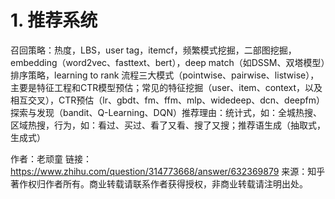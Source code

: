 # 1. 推荐系统










召回策略：热度，LBS，user tag，itemcf，频繁模式挖掘，二部图挖掘，embedding（word2vec、fasttext、bert），deep match（如DSSM、双塔模型）排序策略，learning to rank 流程三大模式（pointwise、pairwise、listwise），主要是特征工程和CTR模型预估；常见的特征挖掘（user、item、context，以及相互交叉），CTR预估（lr、gbdt、fm、ffm、mlp、widedeep、dcn、deepfm）探索与发现（bandit、Q-Learning、DQN）推荐理由：统计式，如：全城热搜、区域热搜，行为，如：看过、买过、看了又看、搜了又搜；推荐语生成（抽取式，生成式）

作者：老顽童
链接：https://www.zhihu.com/question/314773668/answer/632369879
来源：知乎
著作权归作者所有。商业转载请联系作者获得授权，非商业转载请注明出处。



















